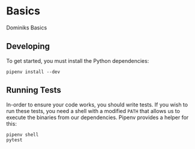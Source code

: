 # Basics
Dominiks Basics

## Developing

To get started, you must install the Python dependencies:

```shell
pipenv install --dev
```

## Running Tests

In-order to ensure your code works, you should write tests. If you wish to run these tests, you need a shell with a modified `PATH` that allows us to execute the binaries from our dependencies. Pipenv provides a helper for this:

```shell
pipenv shell
pytest
```
